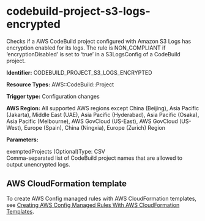 # codebuild\-project\-s3\-logs\-encrypted<a name="codebuild-project-s3-logs-encrypted"></a>

Checks if a AWS CodeBuild project configured with Amazon S3 Logs has encryption enabled for its logs\. The rule is NON\_COMPLIANT if ‘encryptionDisabled’ is set to ‘true’ in a S3LogsConfig of a CodeBuild project\. 

**Identifier:** CODEBUILD\_PROJECT\_S3\_LOGS\_ENCRYPTED

**Resource Types:** AWS::CodeBuild::Project

**Trigger type:** Configuration changes

**AWS Region:** All supported AWS regions except China \(Beijing\), Asia Pacific \(Jakarta\), Middle East \(UAE\), Asia Pacific \(Hyderabad\), Asia Pacific \(Osaka\), Asia Pacific \(Melbourne\), AWS GovCloud \(US\-East\), AWS GovCloud \(US\-West\), Europe \(Spain\), China \(Ningxia\), Europe \(Zurich\) Region

**Parameters:**

exemptedProjects \(Optional\)Type: CSV  
Comma\-separated list of CodeBuild project names that are allowed to output unencrypted logs\.

## AWS CloudFormation template<a name="w2aac12c33c15b9d129c17"></a>

To create AWS Config managed rules with AWS CloudFormation templates, see [Creating AWS Config Managed Rules With AWS CloudFormation Templates](aws-config-managed-rules-cloudformation-templates.md)\.